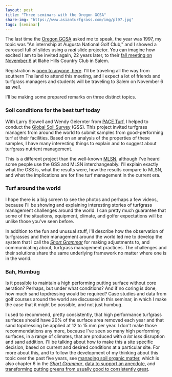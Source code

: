 ```yaml
---
layout: post
title: "Three seminars with the Oregon GCSA"
share-img: "https://www.asianturfgrass.com/img/pl97.jpg"
tags: [seminar]
---
```


The last time the [Oregon GCSA](http://www.ogcsa.org/) asked me to speak, the year was 1997, my topic was "An internship at Augusta National Golf Club," and I showed a carousel full of slides using a *real* slide projector. You can imagine how excited I am to be invited again, 22 years later, to their [fall meeting on November 6](http://www.ogcsa.org/event/2019-fall-meeting/) at Illahe Hills Country Club in Salem. 

Registration is [open to anyone, here](http://www.ogcsa.org/event/2019-fall-meeting/). I'll be traveling all the way from southern Thailand to attend this meeting, and I expect a lot of friends and turfgrass managers and students will be traveling to Salem on November 6 as well.

I'll be making some prepared remarks on three distinct topics.

### Soil conditions for the best turf today

With Larry Stowell and Wendy Gelernter from [PACE Turf](https://www.paceturf.org/), I helped to conduct the [Global Soil Survey](https://www.paceturf.org/journal/global_soil_survey_2015_report) (GSS). This project invited turfgrass managers from around the world to submit samples from good-performing turf at their facilities. Based on an analysis of the properties of these samples, I have many interesting things to explain and to suggest about turfgrass nutrient management. 

This is a different project than the well-known [MLSN](https://www.asianturfgrass.com/2018-02-03-new-mlsn-cheat-sheet/), although I've heard some people use the GSS and MLSN interchangeably. I'll explain exactly what the GSS is, what the results were, how the results compare to MLSN, and what the implications are for fine turf management in the current era.

### Turf around the world

I hope there is a big screen to see the photos and perhaps a few videos, because I'll be showing and explaining interesting stories of turfgrass management challenges around the world. I can pretty much guarantee that some of the situations, equipment, climate, and golfer expectations will be unlike those you've seen before.

In addition to the fun and unusual stuff, I'll describe how the observation of turfgrasses and their management around the world led me to develop the system that I call the [*Short Grammar*](https://leanpub.com/short_grammar_of_greenkeeping) for making adjustments to, and communicating about, turfgrass management practices. The challenges and their solutions share the same underlying framework no matter where one is in the world.

### Bah, Humbug

Is it possible to maintain a high performing putting surface without core aeration? Perhaps, but under what conditions? And if no coring is done, how much sand topdressing would be required? Case studies and data from golf courses around the world are discussed in this seminar, in which I make the case that it might be possible, and not just humbug.

I used to recommend, pretty consistently, that high performance turfgrass surfaces should have 20% of the surface area removed each year and that sand topdressing be applied at 12 to 15 mm per year. I don't make those recommendations any more, because I've seen so many high performing surfaces, in a range of climates, that are produced with *a lot less* disruption and sand addition. I'll be talking about how to make this a site specific decision, based on current and desired conditions at a particular site. For more about this, and to follow the development of my thinking about this topic over the past five years, see [managing soil organic matter](https://www.blog.asianturfgrass.com/2014/10/new-in-gcm-china-managing-soil-organic-matter.html), which is also chapter 6 in the [*Short Grammar*](https://leanpub.com/short_grammar_of_greenkeeping), [data to support an anecdote](https://www.blog.asianturfgrass.com/2016/05/data-to-support-an-anecdote.html), and [transforming putting greens from usually good to consistently great](https://www.asianturfgrass.com/2019-06-25-one-simple-trick-better-greens/).


